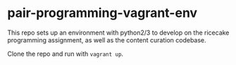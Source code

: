 # pair-programming-vagrant-env

This repo sets up an environment with python2/3 to develop on the ricecake programming assignment, as well as the content curation codebase.

Clone the repo and run with `vagrant up`.
